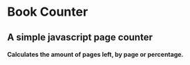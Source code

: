 # Book Counter
## A simple javascript page counter

#### Calculates the amount of pages left, by page or percentage.
